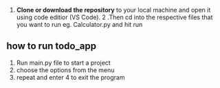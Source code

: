 1. **Clone or download the repository** to your local machine and open it using code editior (VS Code).
2 .Then cd into the respective files that you want to run eg. Calculator.py and hit run 


## how to run todo_app
1. Run main.py file to start a project
2. choose the options from the menu
3. repeat and enter 4 to exit the program

   

